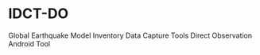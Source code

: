 # IDCT-DO



Global Earthquake Model 
Inventory Data Capture Tools 
Direct Observation 
Android Tool


